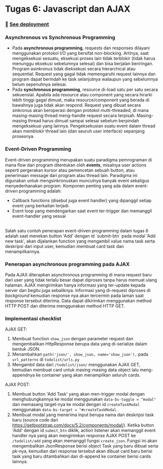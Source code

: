 # Tugas 6: Javascript dan AJAX
### 🔗 [See deployment](https://tugaspbp-alanna.herokuapp.com/todolist/)

### Asynchronous vs Synchronous Programming
* Pada **asynchronous programming**, requests dan responses dilayani menggunakan protokol I/O yang bersifat non-blocking. Artinya, saat mengeksekusi sesuatu, eksekusi proses lain tidak terblokir (tidak harus menunggu eksekusi sebelumnya selesai) dan bisa berjalan beriringan. Program asinkronus tidak dieksekusi secara hierarchical atau sequential. Request yang gagal tidak memengaruhi request lainnya dan program dapat berindah ke task selanjutnya walaupun yang sebelumnya belum sepenuhnya selesai.
* Pada **synchronous programming**, resource di-load satu per satu secara sekuensial. Apabila ada resource atau component yang secara hirarki lebih tinggi gagal dimuat, maka resource/component yang berada di bawahnya juga tidak akan respond. Request yang dibuat secara sinkronus akan beroperasi dengan protokol multi-threaded, di mana masing-masing thread meng-handle request secara terpisah. Masing-masing thread harus dimuat sampai selesai sebelum berpindah mengeksekusi yang lainnya. Pengeksekusian suatu event dalam thread akan memblokir thread lain (dan seuruh user interface) sepanjang prosesnya.

### Event-Driven Programming
Event-driven programming merupakan suatu paradigma pemrograman di mana flow dari program ditentukan oleh **events**, misalnya user actions seperti pergerakan kursor atau pemencetan sebuah button, atau penerimaan message dari program atau thread lain. Paradigma ini digunakan untuk mengsinkronuskan munculnya banyak event sekaligus menyederhanakan program. Komponen penting yang ada dalam event-driven programming adalah:
- Callback functions (disebut juga event handler) yang dipanggil setiap event yang berkaitan terjadi.
- Event loop yang mendengarkan saat event ter-trigger dan memanggil event-handler yang sesuai 
</br>
Salah satu contoh penerapan event-driven programming dalam tugas 6 adalah saat menekan button 'Add' dengan id `submit-btn` pada modal 'Add new task', akan dijalankan function yang mengambil value nama task serta deskripsi dari input user, kemudian membuat card task dan menampilkannya. 

### Penerapan asynchronous programming pada AJAX
Pada AJAX diterapkan asynchronous programming di mana request baru dari user yang tidak terlalu besar dapat diproses tanpa harus memuat ulang halaman. AJAX mengirimkan hanya informasi yang ter-update kepada server dan begitu juga sebaliknya. Informasi yang di-request diproses di _background_ kemudian response nya akan tercermin pada laman saat response tersebut diterima. Data dapat dikirimkan menggunakan method HTTP POST dan diterima menggunakan method HTTP GET.

### Implementasi checklist
AJAX GET:
1. Membuat function `show_json` dengan parameter request dan mengembalikan HttpResponse berupa data yang di-serialize dalam bentuk JSON.
2. Menambahkan `path('json/', show_json, name='show_json'),` pada `url_patterns` di `todolist/urls.py`
3. Mengambil data dari `/todolist/json/` menggunakan AJAX GET, kemudian membuat card untuk masing-masing data object lalu meng-appendnya ke container yang akan menampilkan seluruh cards. </br>

AJAX POST:
1. Membuat button 'Add Task' yang akan men-trigger modal dengan menghubungkannya ke modal menggunakan `data-bs-toggle = "modal"` dan memasang target-nya ke modal dengan id `createTaskModal` menggunakan `data-bs-target = "#createTaskModal`.
2. Membuat modal yang menerima input berupa nama dan deskripsi task baru (source code dari https://getbootstrap.com/docs/5.2/components/modal/). Ketika button 'Add' dengan id `submit_btn` diklik, action listener akan memanggil event handler nya yang akan mengirimkan response AJAX POST ke `/todolist/add` yang akan memanggil fungsi `create_json`. Fungsi ini akan mengembalikan JsonResponse berisi object Task yang baru dibuat serta pk-nya, kemudian dari response tersebut akan dibuat card baru berisi task yang baru ditambahkan dan di-append ke container berisi cards lainnya. 
